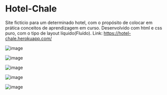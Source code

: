 # Hotel-Chale
Site fictício para um determinado hotel, com o propósito de colocar em prática conceitos de aprendizagem em curso.
Desenvolvido com html e css puro, com o tipo de layout líquido(Fluído). Link: https://hotel-chale.herokuapp.com/

![image](https://user-images.githubusercontent.com/54048170/126683349-d93b5380-0d99-47b4-99f8-ead7dd4d7304.png)

![image](https://user-images.githubusercontent.com/54048170/126683376-f523e7c0-1f0f-41bc-bab3-53f32bc167ac.png)

![image](https://user-images.githubusercontent.com/54048170/126683384-cda65df3-ad67-4f2a-b586-db51ddd8214f.png)

![image](https://user-images.githubusercontent.com/54048170/126683408-288a1f81-81cc-4255-b72e-2681346bab6e.png)

![image](https://user-images.githubusercontent.com/54048170/126683427-2e4103da-0360-4329-9f97-8f4add692bdc.png)
